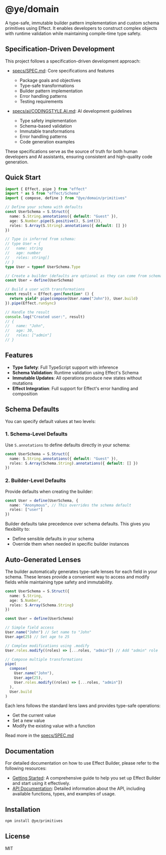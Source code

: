 # @ye/domain

A type-safe, immutable builder pattern implementation and custom schema primitives using Effect. It enables developers to construct complex objects with runtime validation while maintaining compile-time type safety.

## Specification-Driven Development

This project follows a specification-driven development approach:

- [specs/SPEC.md](specs/SPEC.md): Core specifications and features

  - Package goals and objectives
  - Type-safe transformations
  - Builder pattern implementation
  - Error handling patterns
  - Testing requirements

- [specs/ai/CODINGSTYLE.AI.md](specs/ai/CODINGSTYLE.AI.md): AI development guidelines
  - Type safety implementation
  - Schema-based validation
  - Immutable transformations
  - Error handling patterns
  - Code generation examples

These specifications serve as the source of truth for both human developers and AI assistants, ensuring consistent and high-quality code generation.

## Quick Start

```typescript
import { Effect, pipe } from "effect"
import * as S from "effect/Schema"
import { compose, define } from "@ye/domain/primitives"

// Define your schema with defaults
const UserSchema = S.Struct({
  name: S.String.annotations({ default: "Guest" }),
  age: S.Number.pipe(S.positive(), S.int()),
  roles: S.Array(S.String).annotations({ default: [] })
})

// Type is inferred from schema:
// type User = {
//   name: string
//   age: number
//   roles: string[]
// }
type User = typeof UserSchema.Type

// Create a builder (defaults are optional as they can come from schema)
const User = define(UserSchema)

// Build a user with transformations
const result = Effect.gen(function* () {
  return yield* pipe(compose(User.name("John")), User.build)
}).pipe(Effect.runSync)

// Handle the result
console.log("Created user:", result)
// {
//   name: "John",
//   age: 30,
//   roles: ["admin"]
// }
```

## Features

- **Type Safety**: Full TypeScript support with inference
- **Schema Validation**: Runtime validation using Effect's Schema
- **Immutable Updates**: All operations produce new states without mutations
- **Effect Integration**: Full support for Effect's error handling and composition

## Schema Defaults

You can specify default values at two levels:

### 1. Schema-Level Defaults

Use `S.annotations` to define defaults directly in your schema:

```typescript
const UserSchema = S.Struct({
  name: S.String.annotations({ default: "Guest" }),
  roles: S.Array(Schema.String).annotations({ default: [] })
})
```

### 2. Builder-Level Defaults

Provide defaults when creating the builder:

```typescript
const User = define(UserSchema, {
  name: "Anonymous", // This overrides the schema default
  roles: ["user"]
})
```

Builder defaults take precedence over schema defaults. This gives you flexibility to:

- Define sensible defaults in your schema
- Override them when needed in specific builder instances

## Auto-Generated Lenses

The builder automatically generates type-safe lenses for each field in your schema. These lenses provide a convenient way to access and modify fields while maintaining type safety and immutability.

```typescript
const UserSchema = S.Struct({
  name: S.String,
  age: S.Number,
  roles: S.Array(Schema.String)
})

const User = define(UserSchema)

// Simple field access
User.name("John") // Set name to "John"
User.age(25) // Set age to 25

// Complex modifications using .modify
User.roles.modify((roles) => [...roles, "admin"]) // Add "admin" role

// Compose multiple transformations
pipe(
  compose(
    User.name("John"),
    User.age(25),
    User.roles.modify((roles) => [...roles, "admin"])
  ),
  User.build
)
```

Each lens follows the standard lens laws and provides type-safe operations:

- Get the current value
- Set a new value
- Modify the existing value with a function

Read more in the [specs/SPEC.md](specs/SPEC.md)

## Documentation

For detailed documentation on how to use Effect Builder, please refer to the following resources:
- [Getting Started](./docs/GettingStarted.md): A comprehensive guide to help you set up Effect Builder and start using it effectively.
- [API Documentation](https://github.com/kriegcloud/yeetunion): Detailed information about the API, including available functions, types, and examples of usage.

## Installation

```bash
npm install @ye/primitives
```

## License

MIT
